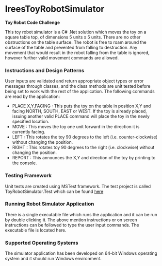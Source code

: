 # IreesToyRobotSimulator
<b> Toy Robot Code Challenge </b>

This toy robot simulator is a C# .Net solution which moves the toy on a square table top, of dimensions 5 units x 5 units. There are no other obstructions on the table surface. The robot is free to roam around the surface of the table and prevented from falling to destruction. 
Any movement that would result in the robot falling from the table is ignored, however further valid movement commands are allowed.

<h3> Instructions and Design Patterns </h3>
User inputs are validated and return appropriate object types or error messages through classes, and the class methods are unit tested before being set to work with the rest of the application. The following commands are read by the application:

<ul>
  <li>PLACE X,Y,FACING : This puts the toy on the table in position X,Y and facing NORTH, SOUTH, EAST or WEST. If the toy is already placed, issuing another valid PLACE command will place the toy in the newly specified location.</li>
  <li>MOVE : This moves the toy one unit forward in the direction it is currently facing.</li>
  <li>LEFT : This rotates the toy 90 degrees to the left (i.e. counter-clockwise) without changing the position.</li>
  <li>RIGHT : This rotates toy 90 degrees to the right (i.e. clockwise) without changing the position. </li>
  <li>REPORT : This announces the X,Y and direction of the toy by printing to the console. </li>
</ul>


<h3> Testing Framework </h3>
Unit tests are created using MSTest framework. The test project is called ToyRobotSimulator.Test which can be found <a href="https://github.com/imranahmedDFC/IreesToyRobotSimulator/tree/master/ToyRobotSimulator.Test">here<a/>

<h3> Running Robot Simulator Application </h3>
There is a single executable file which runs the application and it can be run by double clicking it. The above mention instructions or on screen instructions can be followed to type the user input commands. The executable file is located here.
  
<h3> Supported Operating Systems </h3>
The simulator application has been developed on 64-bit Windows operating system and it should run Windows environment.
